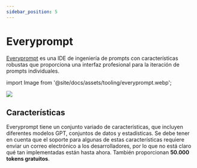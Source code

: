```yaml
---
sidebar_position: 5
---
```


# Everyprompt 

[Everyprompt](https://www.everyprompt.com) es una IDE de ingeniería de prompts con características robustas 
que proporciona una interfaz profesional para la iteración de prompts individuales.

import Image from '@site/docs/assets/tooling/everyprompt.webp';

<div style={{textAlign: 'center'}}>
  <img src={Image} style={{width: "750px"}} />
</div>

## Características

Everyprompt tiene un conjunto variado de características, que incluyen diferentes modelos GPT, conjuntos de datos y estadísticas. 
Se debe tener en cuenta que el soporte para algunas de estas características requiere enviar un correo electrónico a los desarrolladores, 
por lo que no está claro qué tan implementadas están hasta ahora. También proporcionan **50.000 tokens gratuitos**.
